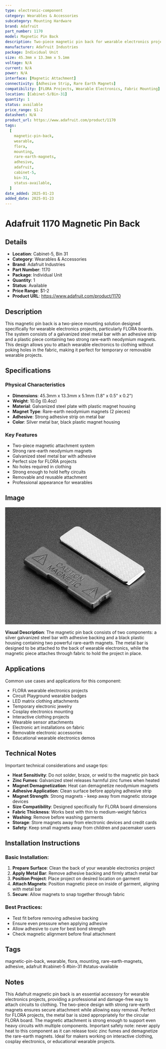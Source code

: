 ```yaml
---
type: electronic-component
category: Wearables & Accessories
subcategory: Mounting Hardware
brand: Adafruit
part_number: 1170
model: Magnetic Pin Back
description: Two-piece magnetic pin back for wearable electronics projects
manufacturer: Adafruit Industries
package: Individual Unit
size: 45.3mm x 13.3mm x 5.1mm
voltage: N/A
current: N/A
power: N/A
interface: [Magnetic Attachment]
connectivity: [Adhesive Strip, Rare Earth Magnets]
compatibility: [FLORA Projects, Wearable Electronics, Fabric Mounting]
location: [Cabinet-5/Bin-31]
quantity: 1
status: available
price_range: $1-2
datasheet: N/A
product_url: https://www.adafruit.com/product/1170
tags:
  [
    magnetic-pin-back,
    wearable,
    flora,
    mounting,
    rare-earth-magnets,
    adhesive,
    adafruit,
    cabinet-5,
    bin-31,
    status-available,
  ]
date_added: 2025-01-23
added_date: 2025-01-23
---
```


# Adafruit 1170 Magnetic Pin Back

## Details

- **Location**: Cabinet-5, Bin 31
- **Category**: Wearables & Accessories
- **Brand**: Adafruit Industries
- **Part Number**: 1170
- **Package**: Individual Unit
- **Quantity**: 1
- **Status**: Available
- **Price Range**: $1-2
- **Product URL**: https://www.adafruit.com/product/1170

## Description

This magnetic pin back is a two-piece mounting solution designed specifically for wearable electronics projects, particularly FLORA boards. The system consists of a galvanized steel metal bar with an adhesive strip and a plastic piece containing two strong rare-earth neodymium magnets. This design allows you to attach wearable electronics to clothing without poking holes in the fabric, making it perfect for temporary or removable wearable projects.

## Specifications

### Physical Characteristics

- **Dimensions**: 45.3mm x 13.3mm x 5.1mm (1.8" x 0.5" x 0.2")
- **Weight**: 10.0g (0.4oz)
- **Material**: Galvanized steel plate with plastic magnet housing
- **Magnet Type**: Rare-earth neodymium magnets (2 pieces)
- **Adhesive**: Strong adhesive strip on metal bar
- **Color**: Silver metal bar, black plastic magnet housing

### Key Features

- Two-piece magnetic attachment system
- Strong rare-earth neodymium magnets
- Galvanized steel metal bar with adhesive
- Perfect size for FLORA projects
- No holes required in clothing
- Strong enough to hold hefty circuits
- Removable and reusable attachment
- Professional appearance for wearables

## Image

![Adafruit 1170 Magnetic Pin Back](../attachments/adafruit-1170-magnetic-pin-back.jpg)

**Visual Description**: The magnetic pin back consists of two components: a silver galvanized steel bar with adhesive backing and a black plastic housing containing two powerful rare-earth magnets. The metal bar is designed to be attached to the back of wearable electronics, while the magnetic piece attaches through fabric to hold the project in place.

## Applications

Common use cases and applications for this component:

- FLORA wearable electronics projects
- Circuit Playground wearable badges
- LED matrix clothing attachments
- Temporary electronic jewelry
- Cosplay electronics mounting
- Interactive clothing projects
- Wearable sensor attachments
- Electronic art installations on fabric
- Removable electronic accessories
- Educational wearable electronics demos

## Technical Notes

Important technical considerations and usage tips:

- **Heat Sensitivity**: Do not solder, braze, or weld to the magnetic pin back
- **Zinc Fumes**: Galvanized steel releases harmful zinc fumes when heated
- **Magnet Demagnetization**: Heat can demagnetize neodymium magnets
- **Adhesive Application**: Clean surface before applying adhesive strip
- **Magnet Strength**: Strong magnets - keep away from magnetic storage devices
- **Size Compatibility**: Designed specifically for FLORA board dimensions
- **Fabric Thickness**: Works best with thin to medium-weight fabrics
- **Washing**: Remove before washing garments
- **Storage**: Store magnets away from electronic devices and credit cards
- **Safety**: Keep small magnets away from children and pacemaker users

## Installation Instructions

### Basic Installation:

1. **Prepare Surface**: Clean the back of your wearable electronics project
2. **Apply Metal Bar**: Remove adhesive backing and firmly attach metal bar
3. **Position Project**: Place project on desired location on garment
4. **Attach Magnets**: Position magnetic piece on inside of garment, aligning with metal bar
5. **Secure**: Allow magnets to snap together through fabric

### Best Practices:

- Test fit before removing adhesive backing
- Ensure even pressure when applying adhesive
- Allow adhesive to cure for best bond strength
- Check magnetic alignment before final attachment

## Tags

magnetic-pin-back, wearable, flora, mounting, rare-earth-magnets, adhesive, adafruit #cabinet-5 #bin-31 #status-available

## Notes

This Adafruit magnetic pin back is an essential accessory for wearable electronics projects, providing a professional and damage-free way to attach circuits to clothing. The two-piece design with strong rare-earth magnets ensures secure attachment while allowing easy removal. Perfect for FLORA projects, the metal bar is sized appropriately for the circular FLORA board. The magnetic attachment is strong enough to support even heavy circuits with multiple components. Important safety note: never apply heat to this component as it can release toxic zinc fumes and demagnetize the rare-earth magnets. Ideal for makers working on interactive clothing, cosplay electronics, or educational wearable projects.

